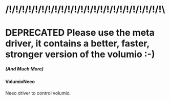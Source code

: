 # /!\/!\/!\/!\/!\/!\/!\/!\/!\/!\/!\/!\/!\/!\/!\/!\/!\/!\/!\/!\/!\/!\/!\/!\
# DEPRECATED Please use the meta driver, it contains a better, faster, stronger version of the volumio :-)
##### (And Much More)
#### VolumioNeeo
Neeo driver to control volumio.
